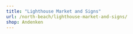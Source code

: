 ```yaml
---
title: "Lighthouse Market and Signs"
url: /north-beach/lighthouse-market-and-signs/
shop: Andenken
---
```

